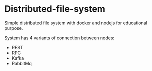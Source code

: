 # Distributed-file-system
Simple distributed file system with docker and nodejs for educational purpose.

System has 4 variants of connection between nodes:
- REST
- RPC
- Kafka
- RabbitMq
